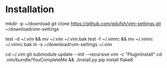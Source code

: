 Installation
==============
mkdir -p ~/download
git clone https://github.com/gdufsh/vim-settings.git ~/download/vim-settings

test -d ~/.vim && mv ~/.vim ~/.vim.bak
test -f ~/.vimrc && mv ~/.vimrc ~/.vimrc.bak
ln -s ~/download/vim-settings ~/.vim

cd ~/.vim
git submodule update --init --recursive
vim -c "PluginInstall"
cd .vim/bundle/YouCompleteMe && ./install.py
pip install flake8
